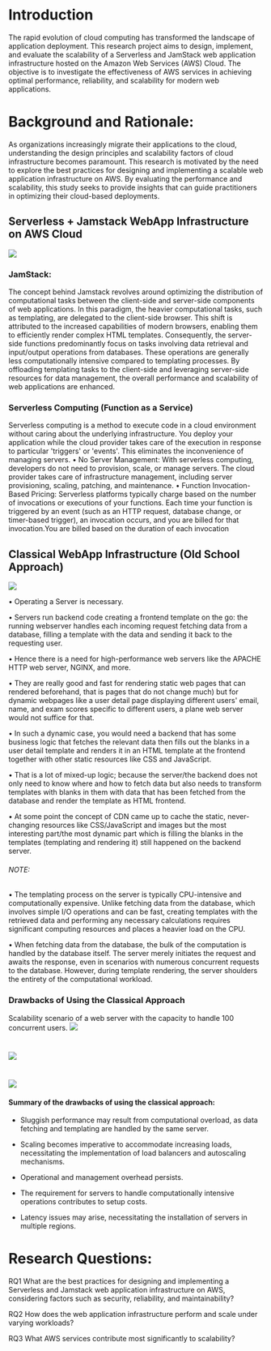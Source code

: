 # Introduction
The rapid evolution of cloud computing has transformed the landscape of application deployment. This research project aims to design, implement, and evaluate the scalability of a Serverless and JamStack web application infrastructure hosted on the Amazon Web Services (AWS) Cloud. The objective is to investigate the effectiveness of AWS services in achieving optimal performance, reliability, and scalability for modern web applications.

# Background and Rationale:
As organizations increasingly migrate their applications to the cloud, understanding the design principles and scalability factors of cloud infrastructure becomes paramount. This research is motivated by the need to explore the best practices for designing and implementing a scalable web application infrastructure on AWS. By evaluating the performance and scalability, this study seeks to provide insights that can guide practitioners in optimizing their cloud-based deployments.

## Serverless + Jamstack WebApp Infrastructure on AWS Cloud
![](images/ArchitectureDiagram.png)

### JamStack:
The concept behind Jamstack revolves around optimizing the distribution of computational tasks between the client-side and server-side components of web applications. In this paradigm, the heavier computational tasks, such as templating, are delegated to the client-side browser. This shift is attributed to the increased capabilities of modern browsers, enabling them to efficiently render complex HTML templates.
Consequently, the server-side functions predominantly focus on tasks involving data retrieval and input/output operations from databases. These operations are generally less computationally intensive compared to templating processes. By offloading templating tasks to the client-side and leveraging server-side resources for data management, the overall performance and scalability of web applications are enhanced. 

### Serverless Computing (Function as a Service)
Serverless computing is a method to execute code in a cloud environment without caring about the underlying infrastructure. You deploy your application while the cloud provider takes care of the execution in response to particular 'triggers' or 'events'. This eliminates the inconvenience of managing servers.
•	No Server Management: With serverless computing, developers do not need to provision, scale, or manage servers. The cloud provider takes care of infrastructure management, including server provisioning, scaling, patching, and maintenance.
•	Function Invocation-Based Pricing: Serverless platforms typically charge based on the number of invocations or executions of your functions. Each time your function is triggered by an event (such as an HTTP request, database change, or timer-based trigger), an invocation occurs, and you are billed for that invocation.You are billed based on the duration of each invocation

## Classical WebApp Infrastructure (Old School Approach)
![](images/templating.png)

•	Operating a Server is necessary.

•	Servers run backend code creating a frontend template on the go: the running webserver handles each incoming request fetching data from a database, filling a template with the data and sending it back to the requesting user.

•	Hence there is a need for high-performance web servers like the APACHE HTTP web server, NGINX, and more.

•	They are really good and fast for rendering static web pages that can rendered beforehand, that is pages that do not change much) but for dynamic webpages like a user detail page displaying different users' email, name, and exam scores specific to different users, a plane web server would not suffice for that.

•	In such a dynamic case, you would need a backend that has some business logic that fetches the relevant data then fills out the blanks in a user detail template and renders it in an HTML template at the frontend together with other static resources like CSS and JavaScript.

•	That is a lot of mixed-up logic; because the server/the backend does not only need to know where and how to fetch data but also needs to transform templates with blanks in them with data that has been fetched from the database and render the template as HTML frontend.

•	At some point the concept of CDN came up to cache the static, never-changing resources like CSS/JavaScript and images but the most interesting part/the most dynamic part which is filling the blanks in the templates (templating and rendering it) still happened on the backend server.

###### NOTE: 

• The templating process on the server is typically CPU-intensive and computationally expensive. Unlike fetching data from the database, which involves simple I/O operations and can be fast, creating templates with the retrieved data and performing any necessary calculations requires significant computing resources and places a heavier load on the CPU.

• When fetching data from the database, the bulk of the computation is handled by the database itself. The server merely initiates the request and awaits the response, even in scenarios with numerous concurrent requests to the database. However, during template rendering, the server shoulders the entirety of the computational workload.


### Drawbacks of Using the Classical Approach
Scalability scenario of a web server with the capacity to handle 100 concurrent users.
![](images/1-webserver.png)

#

![](images/5-webservers.png)

#

![](images/10-webservers.png)

#### Summary of the drawbacks of using the classical approach:
- Sluggish performance may result from computational overload, as data fetching and templating are handled by the same server.
  
- Scaling becomes imperative to accommodate increasing loads, necessitating the implementation of load balancers and autoscaling mechanisms.
  
- Operational and management overhead persists.
  
-  The requirement for servers to handle computationally intensive operations contributes to setup costs.
  
- Latency issues may arise, necessitating the installation of servers in multiple regions.


# Research Questions:

RQ1 What are the best practices for designing and implementing a Serverless and Jamstack web application infrastructure on AWS, considering factors such as security, reliability, and maintainability?

RQ2 How does the web application infrastructure perform and scale under varying workloads?

RQ3 What AWS services contribute most significantly to scalability?
